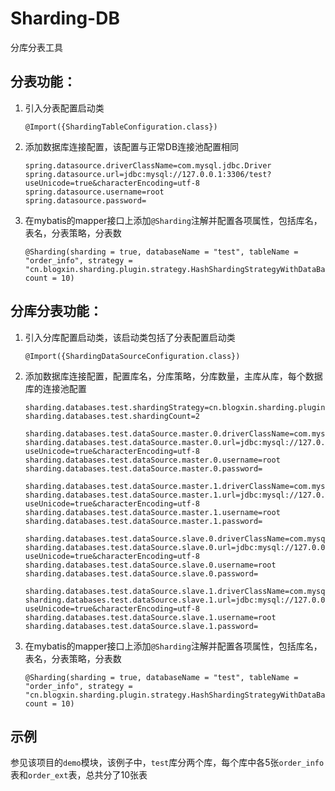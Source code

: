 # Sharding-DB

分库分表工具


## 分表功能：

1. 引入分表配置启动类

    ```
    @Import({ShardingTableConfiguration.class})
    ```

2. 添加数据库连接配置，该配置与正常DB连接池配置相同

    ```
    spring.datasource.driverClassName=com.mysql.jdbc.Driver
    spring.datasource.url=jdbc:mysql://127.0.0.1:3306/test?useUnicode=true&characterEncoding=utf-8
    spring.datasource.username=root
    spring.datasource.password=
    ```

3. 在mybatis的mapper接口上添加`@Sharding`注解并配置各项属性，包括库名，表名，分表策略，分表数

    ```
    @Sharding(sharding = true, databaseName = "test", tableName = "order_info", strategy = "cn.blogxin.sharding.plugin.strategy.HashShardingStrategyWithDataBase", count = 10)
    ```



## 分库分表功能：

1. 引入分库配置启动类，该启动类包括了分表配置启动类

    ```
    @Import({ShardingDataSourceConfiguration.class})
    ```

2. 添加数据库连接配置，配置库名，分库策略，分库数量，主库从库，每个数据库的连接池配置

    ```
    sharding.databases.test.shardingStrategy=cn.blogxin.sharding.plugin.strategy.database.DefaultShardingDataBaseStrategy
    sharding.databases.test.shardingCount=2
    
    sharding.databases.test.dataSource.master.0.driverClassName=com.mysql.jdbc.Driver
    sharding.databases.test.dataSource.master.0.url=jdbc:mysql://127.0.0.1:3306/test?useUnicode=true&characterEncoding=utf-8
    sharding.databases.test.dataSource.master.0.username=root
    sharding.databases.test.dataSource.master.0.password=
    
    sharding.databases.test.dataSource.master.1.driverClassName=com.mysql.jdbc.Driver
    sharding.databases.test.dataSource.master.1.url=jdbc:mysql://127.0.0.1:3306/test1?useUnicode=true&characterEncoding=utf-8
    sharding.databases.test.dataSource.master.1.username=root
    sharding.databases.test.dataSource.master.1.password=
    
    sharding.databases.test.dataSource.slave.0.driverClassName=com.mysql.jdbc.Driver
    sharding.databases.test.dataSource.slave.0.url=jdbc:mysql://127.0.0.1:3306/test?useUnicode=true&characterEncoding=utf-8
    sharding.databases.test.dataSource.slave.0.username=root
    sharding.databases.test.dataSource.slave.0.password=
    
    sharding.databases.test.dataSource.slave.1.driverClassName=com.mysql.jdbc.Driver
    sharding.databases.test.dataSource.slave.1.url=jdbc:mysql://127.0.0.1:3306/test1?useUnicode=true&characterEncoding=utf-8
    sharding.databases.test.dataSource.slave.1.username=root
    sharding.databases.test.dataSource.slave.1.password=
    ```

3. 在mybatis的mapper接口上添加`@Sharding`注解并配置各项属性，包括库名，表名，分表策略，分表数

    ```
    @Sharding(sharding = true, databaseName = "test", tableName = "order_info", strategy = "cn.blogxin.sharding.plugin.strategy.HashShardingStrategyWithDataBase", count = 10)
    ```


## 示例

参见该项目的`demo`模块，该例子中，`test`库分两个库，每个库中各5张`order_info`表和`order_ext`表，总共分了10张表
